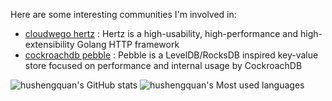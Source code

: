 Here are some interesting communities I'm involved in:

- [cloudwego hertz](https://github.com/cloudwego/hertz) : Hertz is a high-usability, high-performance and high-extensibility Golang HTTP framework
- [cockroachdb pebble](https://github.com/cockroachdb/pebble) : Pebble is a LevelDB/RocksDB inspired key-value store focused on performance and internal usage by CockroachDB

  
![hushengquan's GitHub stats](https://github-readme-stats.vercel.app/api?username=hushengquan)
![hushengquan's Most used languages](https://github-readme-stats.vercel.app/api/top-langs/?username=hushengquan&layout=compact&hide_border=true&langs_count=10)

<!---
hushengquan/hushengquan is a ✨ special ✨ repository because its `README.md` (this file) appears on your GitHub profile.
You can click the Preview link to take a look at your changes.
--->
